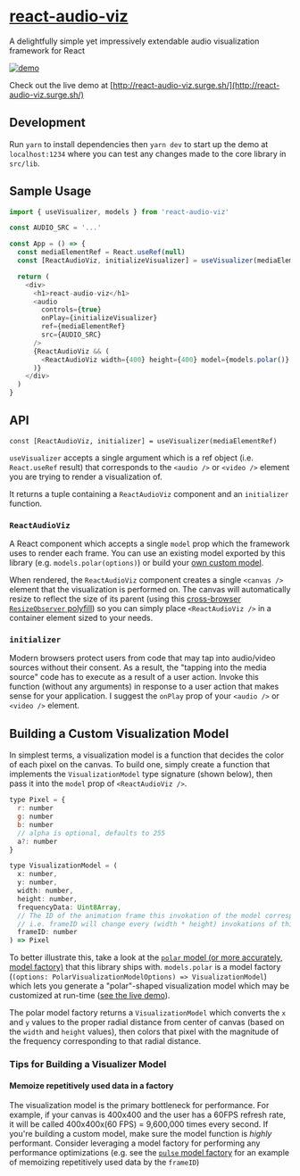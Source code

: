 # [react-audio-viz](http://react-audio-viz.surge.sh)

A delightfully simple yet impressively extendable audio visualization framework for React

[![demo](demo.gif)](http://react-audio-viz.surge.sh/)

Check out the live demo at [http://react-audio-viz.surge.sh/](http://react-audio-viz.surge.sh/)

## Development

Run `yarn` to install dependencies then `yarn dev` to start up the demo at `localhost:1234` where you can test any changes made to the core library in `src/lib`.

## Sample Usage

```js
import { useVisualizer, models } from 'react-audio-viz'

const AUDIO_SRC = '...'

const App = () => {
  const mediaElementRef = React.useRef(null)
  const [ReactAudioViz, initializeVisualizer] = useVisualizer(mediaElementRef)

  return (
    <div>
      <h1>react-audio-viz</h1>
      <audio
        controls={true}
        onPlay={initializeVisualizer}
        ref={mediaElementRef}
        src={AUDIO_SRC}
      />
      {ReactAudioViz && (
        <ReactAudioViz width={400} height={400} model={models.polar()} />
      )}
    </div>
  )
}
```

## API

`const [ReactAudioViz, initializer] = useVisualizer(mediaElementRef)`

`useVisualizer` accepts a single argument which is a ref object (i.e. `React.useRef` result) that corresponds to the `<audio />` or `<video />` element you are trying to render a visualization of.

It returns a tuple containing a `ReactAudioViz` component and an `initializer` function.

### `ReactAudioViz`

A React component which accepts a single `model` prop which the framework uses to render each frame. You can use an existing model exported by this library (e.g. `models.polar(options)`) or build your [own custom model](#building-a-custom-visualization-model).

When rendered, the `ReactAudioViz` component creates a single `<canvas />` element that the visualization is performed on. The canvas will automatically resize to reflect the size of its parent (using this [cross-browser `ResizeObserver` polyfill](https://github.com/que-etc/resize-observer-polyfill)) so you can simply place `<ReactAudioViz />` in a container element sized to your needs.

### `initializer`

Modern browsers protect users from code that may tap into audio/video sources without their consent. As a result, the "tapping into the media source" code has to execute as a result of a user action. Invoke this function (without any arguments) in response to a user action that makes sense for your application. I suggest the `onPlay` prop of your `<audio />` or `<video />` element.

## Building a Custom Visualization Model

In simplest terms, a visualization model is a function that decides the color of each pixel on the canvas. To build one, simply create a function that implements the `VisualizationModel` type signature (shown below), then pass it into the `model` prop of `<ReactAudioViz />`.

```jsx
type Pixel = {
  r: number
  g: number
  b: number
  // alpha is optional, defaults to 255
  a?: number
}

type VisualizationModel = (
  x: number,
  y: number,
  width: number,
  height: number,
  frequencyData: Uint8Array,
  // The ID of the animation frame this invokation of the model corresponds to
  // i.e. frameID will change every (width * height) invokations of this function
  frameID: number
) => Pixel
```

To better illustrate this, take a look at the [`polar` model (or more accurately, model factory)](https://github.com/bibekg/react-audio-viz/blob/master/src/lib/models/polar.ts) that this library ships with. `models.polar` is a model factory (`(options: PolarVisualizationModelOptions) => VisualizationModel`) which lets you generate a "polar"-shaped visualization model which may be customized at run-time ([see the live demo](http://react-audio-viz.surge.sh)).

The polar model factory returns a `VisualizationModel` which converts the `x` and `y` values to the proper radial distance from center of canvas (based on the `width` and `height` values), then colors that pixel with the magnitude of the frequency corresponding to that radial distance.

### Tips for Building a Visualizer Model

#### Memoize repetitively used data in a factory

The visualization model is the primary bottleneck for performance. For example, if your canvas is 400x400 and the user has a 60FPS refresh rate, it will be called 400x400x(60 FPS) = 9,600,000 times every second. If you're building a custom model, make sure the model function is _highly_ performant. Consider leveraging a model factory for performing any performance optimizations (e.g. see the [`pulse` model factory](https://github.com/bibekg/react-audio-viz/blob/master/src/lib/models/pulse.ts) for an example of memoizing repetitively used data by the `frameID`)
